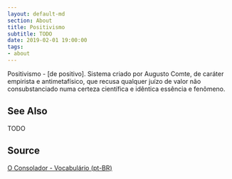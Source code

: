 ```yaml
---
layout: default-md
section: About
title: Positivismo
subtitle: TODO
date: 2019-02-01 19:00:00
tags:
- about
---
```


Positivismo - [de positivo]. Sistema criado por Augusto Comte, de caráter empirista e antimetafísico, que recusa qualquer juízo de valor não consubstanciado numa certeza científica e idêntica essência e fenômeno. 

## See Also
TODO

## Source
[O Consolador - Vocabulário (pt-BR)](http://www.oconsolador.com.br/linkfixo/vocabulario/principal.html)
